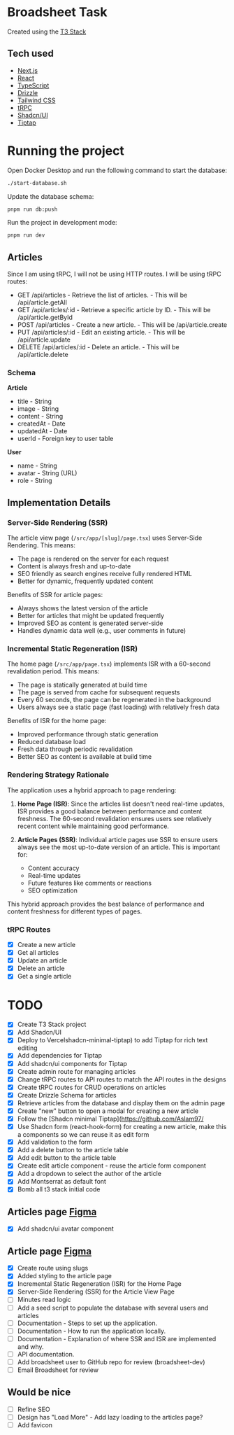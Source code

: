 # Broadsheet Task

Created using the [T3 Stack](https://create.t3.gg/)

## Tech used

- [Next.js](https://nextjs.org)
- [React](https://reactjs.org)
- [TypeScript](https://typescriptlang.org)
- [Drizzle](https://orm.drizzle.team)
- [Tailwind CSS](https://tailwindcss.com)
- [tRPC](https://trpc.io)
- [Shadcn/UI](https://ui.shadcn.com)
- [Tiptap](https://tiptap.dev)

# Running the project

Open Docker Desktop and run the following command to start the database:

```bash
./start-database.sh
```

Update the database schema:

```bash
pnpm run db:push
```

Run the project in development mode:

```bash
pnpm run dev
```

## Articles

Since I am using tRPC, I will not be using HTTP routes. I will be using tRPC routes:

- GET /api/articles - Retrieve the list of articles. - This will be /api/article.getAll
- GET /api/articles/:id - Retrieve a specific article by ID. - This will be /api/article.getById
- POST /api/articles - Create a new article. - This will be /api/article.create
- PUT /api/articles/:id - Edit an existing article. - This will be /api/article.update
- DELETE /api/articles/:id - Delete an article. - This will be /api/article.delete

### Schema

**Article**

- title - String
- image - String
- content - String
- createdAt - Date
- updatedAt - Date
- userId - Foreign key to user table

**User**

- name - String
- avatar - String (URL)
- role - String

## Implementation Details

### Server-Side Rendering (SSR)

The article view page (`/src/app/[slug]/page.tsx`) uses Server-Side Rendering. This means:

- The page is rendered on the server for each request
- Content is always fresh and up-to-date
- SEO friendly as search engines receive fully rendered HTML
- Better for dynamic, frequently updated content

Benefits of SSR for article pages:

- Always shows the latest version of the article
- Better for articles that might be updated frequently
- Improved SEO as content is generated server-side
- Handles dynamic data well (e.g., user comments in future)

### Incremental Static Regeneration (ISR)

The home page (`/src/app/page.tsx`) implements ISR with a 60-second revalidation period. This means:

- The page is statically generated at build time
- The page is served from cache for subsequent requests
- Every 60 seconds, the page can be regenerated in the background
- Users always see a static page (fast loading) with relatively fresh data

Benefits of ISR for the home page:

- Improved performance through static generation
- Reduced database load
- Fresh data through periodic revalidation
- Better SEO as content is available at build time

### Rendering Strategy Rationale

The application uses a hybrid approach to page rendering:

1. **Home Page (ISR)**: Since the articles list doesn't need real-time updates, ISR provides a good balance between performance and content freshness. The 60-second revalidation ensures users see relatively recent content while maintaining good performance.

2. **Article Pages (SSR)**: Individual article pages use SSR to ensure users always see the most up-to-date version of an article. This is important for:
   - Content accuracy
   - Real-time updates
   - Future features like comments or reactions
   - SEO optimization

This hybrid approach provides the best balance of performance and content freshness for different types of pages.

### tRPC Routes

- [x] Create a new article
- [x] Get all articles
- [x] Update an article
- [x] Delete an article
- [x] Get a single article

# TODO

- [x] Create T3 Stack project
- [x] Add Shadcn/UI
- [x] Deploy to Vercelshadcn-minimal-tiptap) to add Tiptap for rich text editing
- [x] Add dependencies for Tiptap
- [x] Add shadcn/ui components for Tiptap
- [x] Create admin route for managing articles
- [x] Change tRPC routes to API routes to match the API routes in the designs
- [x] Create tRPC routes for CRUD operations on articles
- [x] Create Drizzle Schema for articles
- [x] Retrieve articles from the database and display them on the admin page
- [x] Create "new" button to open a modal for creating a new article
- [x] Follow the [Shadcn minimal Tiptap](https://github.com/Aslam97/
- [x] Use Shadcn form (react-hook-form) for creating a new article, make this a components so we can reuse it as edit form
- [x] Add validation to the form
- [x] Add a delete button to the article table
- [x] Add edit button to the article table
- [x] Create edit article component - reuse the article form component
- [x] Add a dropdown to select the author of the article
- [x] Add Montserrat as default font
- [x] Bomb all t3 stack initial code

## Articles page [Figma](<https://www.figma.com/design/PKspHMoAzVZ3GZLH6TVn3f/Fullstack-Developer-(Frontend)-Technical-Task?node-id=0-1&p=f&t=lMXAT3d2vsejAdoh-0>)

- [x] Add shadcn/ui avatar component

## Article page [Figma](<https://www.figma.com/design/PKspHMoAzVZ3GZLH6TVn3f/Fullstack-Developer-(Frontend)-Technical-Task?node-id=0-1&p=f&t=lMXAT3d2vsejAdoh-0>)

- [x] Create route using slugs
- [x] Added styling to the article page
- [x] Incremental Static Regeneration (ISR) for the Home Page
- [x] Server-Side Rendering (SSR) for the Article View Page
- [ ] Minutes read logic
- [ ] Add a seed script to populate the database with several users and articles
- [ ] Documentation - Steps to set up the application.
- [ ] Documentation - How to run the application locally.
- [ ] Documentation - Explanation of where SSR and ISR are implemented and why.
- [ ] API documentation.
- [ ] Add broadsheet user to GitHub repo for review (broadsheet-dev)
- [ ] Email Broadsheet for review

## Would be nice

- [ ] Refine SEO
- [ ] Design has "Load More" - Add lazy loading to the articles page?
- [ ] Add favicon
